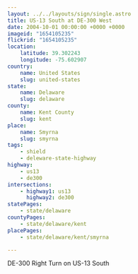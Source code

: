 ```yaml
---
layout: ../../layouts/sign/single.astro
title: US-13 South at DE-300 West
date: 2004-10-01 00:00:00 +0000 +0000
imageid: "1654105235"
flickrid: "1654105235"
location:
    latitude: 39.302243
    longitude: -75.602907
country:
    name: United States
    slug: united-states
state:
    name: Delaware
    slug: delaware
county:
    name: Kent County
    slug: kent
place:
    name: Smyrna
    slug: smyrna
tags:
    - shield
    - deleware-state-highway
highway:
    - us13
    - de300
intersections:
    - highway1: us13
      highway2: de300
statePages:
    - state/delaware
countyPages:
    - state/delaware/kent
placePages:
    - state/delaware/kent/smyrna

---
```

DE-300 Right Turn on US-13 South